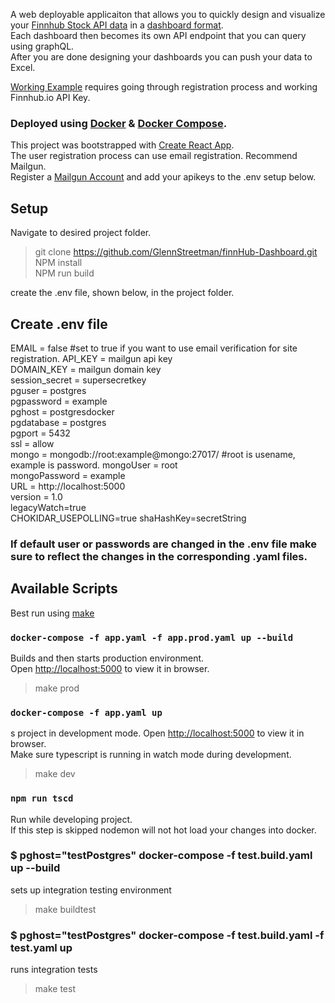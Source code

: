 A web deployable applicaiton that allows you to quickly design and visualize your [Finnhub Stock API data](https://finnhub.io/) in a [dashboard format](https://github.com/GlennStreetman/finnHub-Dashboard/blob/master/public/Example_small.jpg).  
Each dashboard then becomes its own API endpoint that you can query using graphQL.  
After you are done designing your dashboards you can push your data to Excel.

[Working Example](https://finn-dash.herokuapp.com/) requires going through registration process and working Finnhub.io API Key.

### Deployed using [Docker](https://www.docker.com/) & [Docker Compose](https://docs.docker.com/compose/).

This project was bootstrapped with [Create React App](https://github.com/facebook/create-react-app).  
The user registration process can use email registration. Recommend Mailgun.  
Register a [Mailgun Account](https://www.mailgun.com/) and add your apikeys to the .env setup below.

## Setup

Navigate to desired project folder.

> git clone https://github.com/GlennStreetman/finnHub-Dashboard.git  
> NPM install  
> NPM run build

create the .env file, shown below, in the project folder.

## Create .env file

EMAIL = false #set to true if you want to use email verification for site registration.
API_KEY = mailgun api key  
DOMAIN_KEY = mailgun domain key  
session_secret = supersecretkey  
pguser = postgres  
pgpassword = example  
pghost = postgresdocker  
pgdatabase = postgres  
pgport = 5432  
ssl = allow  
mongo = mongodb://root:example@mongo:27017/ #root is usename, example is password.
mongoUser = root  
mongoPassword = example  
URL = http://localhost:5000  
version = 1.0  
legacyWatch=true  
CHOKIDAR_USEPOLLING=true
shaHashKey=secretString

### If default user or passwords are changed in the .env file make sure to reflect the changes in the corresponding .yaml files.

## Available Scripts

Best run using [make](https://www.gnu.org/software/make/)

### `docker-compose -f app.yaml -f app.prod.yaml up --build`

Builds and then starts production environment.<br />
Open [http://localhost:5000](http://localhost:5000) to view it in browser.

> make prod

### `docker-compose -f app.yaml up`

s project in development mode.
Open [http://localhost:5000](http://localhost:5000) to view it in browser.  
Make sure typescript is running in watch mode during development.

> make dev

### `npm run tscd`

Run while developing project.  
If this step is skipped nodemon will not hot load your changes into docker.

### $ pghost="testPostgres" docker-compose -f test.build.yaml up --build

sets up integration testing environment

> make buildtest

### $ pghost="testPostgres" docker-compose -f test.build.yaml -f test.yaml up

runs integration tests

> make test

